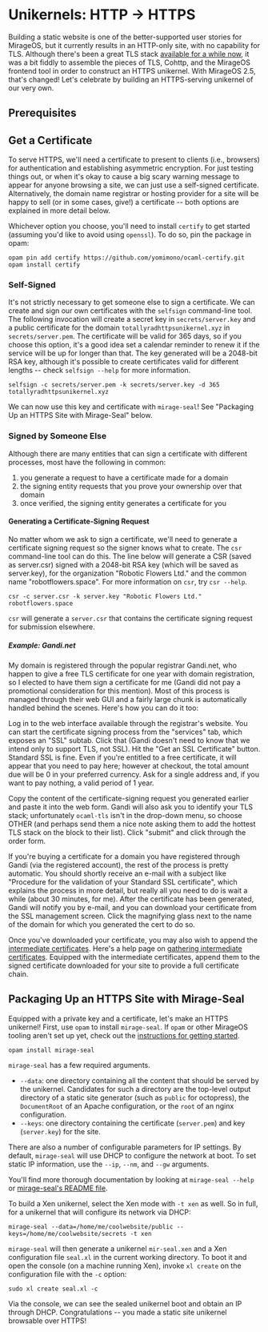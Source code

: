 # Unikernels: HTTP -> HTTPS

Building a static website is one of the better-supported user stories for MirageOS, but it currently results in an HTTP-only site, with no capability for TLS.  Although there's been a great TLS stack [available for a while now](http://openmirage.org/blog/introducing-ocaml-tls), it was a bit fiddly to assemble the pieces of TLS, Cohttp, and the MirageOS frontend tool in order to construct an HTTPS unikernel.  With MirageOS 2.5, that's changed!  Let's celebrate by building an HTTPS-serving unikernel of our very own.

## Prerequisites

## Get a Certificate

To serve HTTPS, we'll need a certificate to present to clients (i.e., browsers) for authentication and establishing asymmetric encryption. For just testing things out, or when it's okay to cause a big scary warning message to appear for anyone browsing a site, we can just use a self-signed certificate.  Alternatively, the domain name registrar or hosting provider for a site will be happy to sell (or in some cases, give!) a certificate -- both options are explained in more detail below.

Whichever option you choose, you'll need to install `certify` to get started (assuming you'd like to avoid using `openssl`).  To do so, pin the package in opam:

```
opam pin add certify https://github.com/yomimono/ocaml-certify.git
opam install certify
```

### Self-Signed

It's not strictly necessary to get someone else to sign a certificate. We can create and sign our own certificates with the `selfsign` command-line tool.  The following invocation will create a secret key in `secrets/server.key` and a public certificate for the domain `totallyradhttpsunikernel.xyz` in `secrets/server.pem`.  The certificate will be valid for 365 days, so if you choose this option, it's a good idea set a calendar reminder to renew it if the service will be up for longer than that.  The key generated will be a 2048-bit RSA key, although it's possible to create certificates valid for different lengths -- check `selfsign --help` for more information.

```
selfsign -c secrets/server.pem -k secrets/server.key -d 365 totallyradhttpsunikernel.xyz
```

We can now use this key and certificate with `mirage-seal`!  See "Packaging Up an HTTPS Site with Mirage-Seal" below.

### Signed by Someone Else

Although there are many entities that can sign a certificate with different processes, most have the following in common:

1) you generate a request to have a certificate made for a domain
2) the signing entity requests that you prove your ownership over that domain
3) once verified, the signing entity generates a certificate for you

#### Generating a Certificate-Signing Request

No matter whom we ask to sign a certificate, we'll need to generate a certificate signing request so the signer knows what to create.  The `csr` command-line tool can do this.  The line below will generate a CSR (saved as server.csr) signed with a 2048-bit RSA key (which will be saved as server.key), for the organization "Robotic Flowers Ltd." and the common name "robotflowers.space".  For more information on `csr`, try `csr --help`.

```
csr -c server.csr -k server.key "Robotic Flowers Ltd." robotflowers.space
```

`csr` will generate a `server.csr` that contains the certificate signing request for submission elsewhere.

##### Example: Gandi.net

My domain is registered through the popular registrar Gandi.net, who happen to give a free TLS certificate for one year with domain registration, so I elected to have them sign a certificate for me (Gandi did not pay a promotional consideration for this mention).  Most of this process is managed through their web GUI and a fairly large chunk is automatically handled behind the scenes.  Here's how you can do it too:

Log in to the web interface available through the registrar's website.  You can start the certificate signing process from the "services" tab, which exposes an "SSL" subtab.  Click that (Gandi doesn't need to know that we intend only to support TLS, not SSL).  Hit the "Get an SSL Certificate" button.  Standard SSL is fine.  Even if you're entitled to a free certificate, it will appear that you need to pay here; however at checkout, the total amount due will be 0 in your preferred currency.  Ask for a single address and, if you want to pay nothing, a valid period of 1 year.

Copy the content of the certificate-signing request you generated earlier and paste it into the web form.  Gandi will also ask you to identify your TLS stack; unfortunately `ocaml-tls` isn't in the drop-down menu, so choose OTHER (and perhaps send them a nice note asking them to add the hottest TLS stack on the block to their list).  Click "submit" and click through the order form.

If you're buying a certificate for a domain you have registered through Gandi (via the registered account), the rest of the process is pretty automatic.  You should shortly receive an e-mail with a subject like "Procedure for the validation of your Standard SSL certificate", which explains the process in more detail, but really all you need to do is wait a while (about 30 minutes, for me).  After the certificate has been generated, Gandi will notify you by e-mail, and you can download your certificate from the SSL management screen.  Click the magnifying glass next to the name of the domain for which you generated the cert to do so.

Once you've downloaded your certificate, you may also wish to append the [intermediate certificates](https://en.wikipedia.org/wiki/Intermediate_certificate_authorities).  Here's a help page on [gathering intermediate certificates](https://wiki.gandi.net/en/ssl/intermediate).  Equipped with the intermediate certificates, append them to the signed certificate downloaded for your site to provide a full certificate chain.

## Packaging Up an HTTPS Site with Mirage-Seal

Equipped with a private key and a certificate, let's make an HTTPS unikernel!  First, use `opam` to install `mirage-seal`.  If `opam` or other MirageOS tooling aren't set up yet, check out the [instructions for getting started](http://openmirage.org/wiki/install).

```
opam install mirage-seal
```

`mirage-seal` has a few required arguments. 

* `--data`: one directory containing all the content that should be served by the unikernel.  Candidates for such a directory are the top-level output directory of a static site generator (such as `public` for octopress), the `DocumentRoot` of an Apache configuration, or the `root` of an nginx configuration.
* `--keys`: one directory containing the certificate (`server.pem`) and key (`server.key`) for the site.

There are also a number of configurable parameters for IP settings.  By default, `mirage-seal` will use DHCP to configure the network at boot.  To set static IP information, use the `--ip`, `--nm`, and `--gw` arguments.

You'll find more thorough documentation by looking at `mirage-seal --help` or [mirage-seal's README file](https://github.com/mirage/mirage-seal/blob/master/README.md).

To build a Xen unikernel, select the Xen mode with `-t xen` as well.  So in full, for a unikernel that will configure its network via DHCP:

```
mirage-seal --data=/home/me/coolwebsite/public --keys=/home/me/coolwebsite/secrets -t xen
```

`mirage-seal` will then generate a unikernel `mir-seal.xen` and a Xen configuration file `seal.xl` in the current working directory.  To boot it and open the console (on a machine running Xen), invoke `xl create` on the configuration file with the `-c` option:

```
sudo xl create seal.xl -c
```

Via the console, we can see the sealed unikernel boot and obtain an IP through DHCP.  Congratulations -- you made a static site unikernel browsable over HTTPS!
